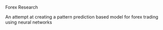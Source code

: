 Forex Research

An attempt at creating a pattern prediction based model for forex trading using neural networks
